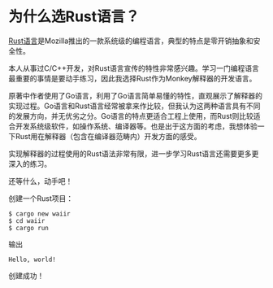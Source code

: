 # 为什么选Rust语言？

[Rust语言](https://www.rust-lang.org)是Mozilla推出的一款系统级的编程语言，典型的特点是零开销抽象和安全性。

本人从事过C/C++开发，对Rust语言宣传的特性非常感兴趣。学习一门编程语言最重要的事情是要动手练习，因此我选择Rust作为Monkey解释器的开发语言。

原著中作者使用了Go语言，利用了Go语言简单易懂的特性，直观展示了解释器的实现过程。Go语言和Rust语言经常被拿来作比较，但我认为这两种语言具有不同的发展方向，并无优劣之分。Go语言的特点更适合工程上使用，而Rust则比较适合开发系统级软件，如操作系统、编译器等。也是出于这方面的考虑，我想体验一下Rust用在解释器（包含在编译器范畴内）开发方面的感受。

实现解释器的过程使用的Rust语法非常有限，进一步学习Rust语言还需要更多更深入的练习。

还等什么，动手吧！

创建一个Rust项目：
```
$ cargo new waiir
$ cd waiir
$ cargo run
```
输出
```
Hello, world!
```
创建成功！
